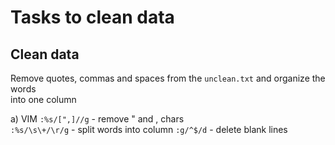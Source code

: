 # Tasks to clean data

## Clean data

Remove quotes, commas and spaces from the `unclean.txt` and organize the words  
into one column  
  
a) VIM 
`:%s/[",]//g` - remove " and , chars  
`:%s/\s\+/\r/g` - split words into column
`:g/^$/d` - delete blank lines   
